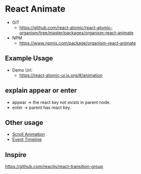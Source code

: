 React Animate 
===============
   * GIT
      * https://github.com/react-atomic/react-atomic-organism/tree/master/packages/organism-react-animate 
   * NPM
      * https://www.npmjs.com/package/organism-react-animate

## Example Usage
* Demo Url:
   * https://react-atomic-ui.js.org/#/animation

## explain appear or enter
* appear -> the react key not exists in parent node.
* enter -> parent has react key.

## Other usage
* [Scroll Animation](https://github.com/react-atomic/react-atomic-organism/tree/master/packages/organism-react-scroll-animate)
* [Event Timeline](https://github.com/react-atomic/react-atomic-organism/tree/master/packages/organism-react-event-timeline)

## Inspire 
https://github.com/reactjs/react-transition-group
